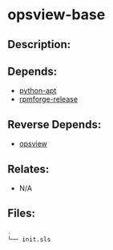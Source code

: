 # opsview-base

## Description:



## Depends:

  -  [python-apt](/salt/python-apt)
  -  [rpmforge-release](/salt/rpmforge-release)

## Reverse Depends:

  -  [opsview](/salt/opsview)

## Relates:

  -  N/A

## Files:

```bash
.
└── init.sls
```

